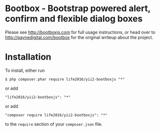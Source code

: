 # Bootbox - Bootstrap powered alert, confirm and flexible dialog boxes

Please see http://bootboxjs.com for full usage instructions, or head over to http://paynedigital.com/bootbox for
the original writeup about the project.


# Installation

To install, either run

```
$ php composer.phar require life2016/yii2-bootboxjs "*"
```

or add

```
"life2016/yii2-bootboxjs": "*"
```

or add

```
"composer require life2016/yii2-bootboxjs": "*"
```


to the ```require``` section of your `composer.json` file.


